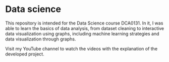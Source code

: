 # Data science

This repository is intended for the Data Science course DCA0131. In it, I was able to learn the basics of data analysis, from dataset cleaning to interactive data visualization using graphs, including machine learning strategies and data visualization through graphs.

Visit my YouTube channel to watch the videos with the explanation of the developed project.